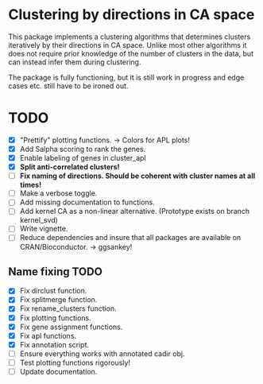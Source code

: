 # Clustering by directions in CA space

This package implements a clustering algorithms that determines clusters iteratively by their directions in CA space.
Unlike most other algorithms it does not require prior knowledge of the number of clusters in the data, but can instead infer them during clustering.

The package is fully functioning, but it is still work in progress and edge cases etc. still have to be ironed out.

# TODO

- [x] "Prettify" plotting functions. -> Colors for APL plots!
- [x] Add Salpha scoring to rank the genes.
- [x] Enable labeling of genes in cluster_apl
- [x] **Split anti-correlated clusters!**
- [ ] **Fix naming of directions. Should be coherent with cluster names at all times!**
- [ ] Make a verbose toggle.
- [ ] Add missing documentation to functions.
- [ ] Add kernel CA as a non-linear alternative. (Prototype exists on branch kernel_svd)
- [ ] Write vignette.
- [ ] Reduce dependencies and insure that all packages are available on CRAN/Bioconductor. -> ggsankey!

## Name fixing TODO

- [x] Fix dirclust function.
- [x] Fix splitmerge function.
- [x] Fix rename_clusters function.
- [x] Fix plotting functions.
- [x] Fix gene assignment functions.
- [x] Fix apl functions.
- [x] Fix annotation script.
- [ ] Ensure everything works with annotated cadir obj.
- [ ] Test plotting functions rigorously!
- [ ] Update documentation.
